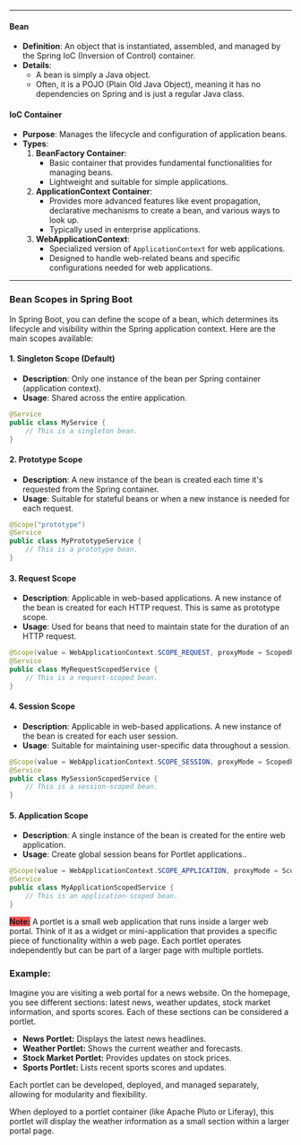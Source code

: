 
----

#### Bean
- **Definition**: An object that is instantiated, assembled, and managed by the Spring IoC (Inversion of Control) container.
- **Details**: 
  - A bean is simply a Java object.
  - Often, it is a POJO (Plain Old Java Object), meaning it has no dependencies on Spring and is just a regular Java class.

#### IoC Container
- **Purpose**: Manages the lifecycle and configuration of application beans.
- **Types**:
  1. **BeanFactory Container**: 
     - Basic container that provides fundamental functionalities for managing beans.
     - Lightweight and suitable for simple applications.
  2. **ApplicationContext Container**: 
     - Provides more advanced features like event propagation, declarative mechanisms to create a bean, and various ways to look up.
     - Typically used in enterprise applications.
  3. **WebApplicationContext**: 
     - Specialized version of `ApplicationContext` for web applications.
     - Designed to handle web-related beans and specific configurations needed for web applications.


---
### Bean Scopes in Spring Boot

In Spring Boot, you can define the scope of a bean, which determines its lifecycle and visibility within the Spring application context. Here are the main scopes available:

#### 1. Singleton Scope (Default)
- **Description**: Only one instance of the bean per Spring container (application context).
- **Usage**: Shared across the entire application.

```java
@Service
public class MyService {
    // This is a singleton bean.
}
```

#### 2. Prototype Scope
- **Description**: A new instance of the bean is created each time it's requested from the Spring container.
- **Usage**: Suitable for stateful beans or when a new instance is needed for each request.

```java
@Scope("prototype")
@Service
public class MyPrototypeService {
    // This is a prototype bean.
}
```

#### 3. Request Scope
- **Description**: Applicable in web-based applications. A new instance of the bean is created for each HTTP request. This is same as prototype scope.
- **Usage**: Used for beans that need to maintain state for the duration of an HTTP request.

```java
@Scope(value = WebApplicationContext.SCOPE_REQUEST, proxyMode = ScopedProxyMode.TARGET_CLASS)
@Service
public class MyRequestScopedService {
    // This is a request-scoped bean.
}
```

#### 4. Session Scope
- **Description**: Applicable in web-based applications. A new instance of the bean is created for each user session.
- **Usage**: Suitable for maintaining user-specific data throughout a session.

```java
@Scope(value = WebApplicationContext.SCOPE_SESSION, proxyMode = ScopedProxyMode.TARGET_CLASS)
@Service
public class MySessionScopedService {
    // This is a session-scoped bean.
}
```

#### 5. Application Scope 
- **Description**: A single instance of the bean is created for the entire web application.
- **Usage**: Create global session beans for Portlet applications..

```java
@Scope(value = WebApplicationContext.SCOPE_APPLICATION, proxyMode = ScopedProxyMode.TARGET_CLASS)
@Service
public class MyApplicationScopedService {
    // This is an application-scoped bean.
}
```

**<span style="background:#ff4d4f">Note:</span>** 
 A portlet is a small web application that runs inside a larger web portal. Think of it as a widget or mini-application that provides a specific piece of functionality within a web page. Each portlet operates independently but can be part of a larger page with multiple portlets.

### Example:

Imagine you are visiting a web portal for a news website. On the homepage, you see different sections: latest news, weather updates, stock market information, and sports scores. Each of these sections can be considered a portlet.

- **News Portlet:** Displays the latest news headlines.
- **Weather Portlet:** Shows the current weather and forecasts.
- **Stock Market Portlet:** Provides updates on stock prices.
- **Sports Portlet:** Lists recent sports scores and updates.

Each portlet can be developed, deployed, and managed separately, allowing for modularity and flexibility.

When deployed to a portlet container (like Apache Pluto or Liferay), this portlet will display the weather information as a small section within a larger portal page.